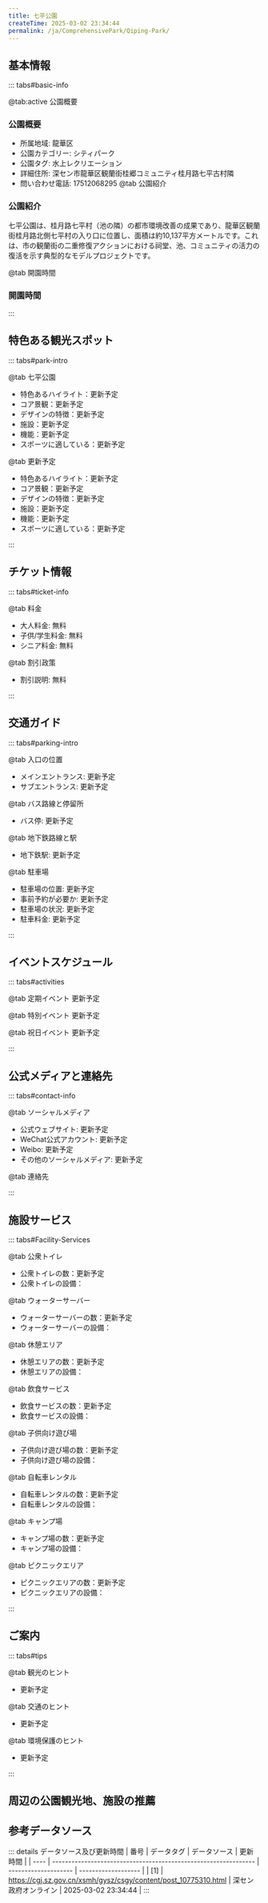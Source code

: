 ```yaml
---
title: 七平公園
createTime: 2025-03-02 23:34:44
permalink: /ja/ComprehensivePark/Qiping-Park/
---
```



<script setup>
import ImageSwiper from '/.vuepress/theme/components/ImageSwiper.vue'
// 轮播图数据
const swiperItems = [
    {
                link: 'https://cgj.sz.gov.cn/img/4/4005/4005973/10775310.jpg',
                title: '七平公園',
                description: '',
                author: '深セン政府オンライン',
                date: '2025/03/03'
                },
  {
                link: 'https://cgj.sz.gov.cn/img/4/4005/4005973/10775310.jpg',
                title: '七平公園',
                description: '',
                author: '深セン政府オンライン',
                date: '2025/03/03'
                }
]
// 配置项
const swiperConfig = {
  height: 500,
  showInfo: true
}
</script>
<!-- 轮播图组件 -->
<ImageSwiper :items="swiperItems" :config="swiperConfig" />



## 基本情報

::: tabs#basic-info

@tab:active 公園概要
### 公園概要
- 所属地域: 龍華区
- 公園カテゴリー: シティパーク
- 公園タグ: 水上レクリエーション
- 詳細住所: 深セン市龍華区観蘭街桂郷コミュニティ桂月路七平古村隣
- 問い合わせ電話: 17512068295
@tab 公園紹介
### 公園紹介
七平公園は、桂月路七平村（池の隣）の都市環境改善の成果であり、龍華区観蘭街桂月路北側七平村の入り口に位置し、面積は約10,137平方メートルです。これは、市の観蘭街の二重修復アクションにおける祠堂、池、コミュニティの活力の復活を示す典型的なモデルプロジェクトです。

@tab 開園時間

### 開園時間


:::

## 特色ある観光スポット

::: tabs#park-intro

@tab 七平公園
<ImageCard
image="https://cgj.sz.gov.cn/images/index20230710_1.png"
    title="七平公園"
    description="公園の設計には、入口展示エリア、コア広場エリア、親水プラットフォームエリア、水上レクリエーションエリア、疎林エリアなどの機能エリアが含まれており、さまざまな観光客のニーズを満たすことができます。 さらに、現代の新中国風の要素を取り入れ、池のほとりや広場周辺の古い建物を復元し、後から建てられた現代風の小さな建物を嶺南の住宅風のファサードに改造して、元の村のレイアウトや外観と調和させ、実用性と嶺南の情緒を兼ね備えたコミュニティ公園を形成しています。公園では、地面の舗装、水辺の活動スペース、中庭スペースの入口プラットフォームとアーチ、築山と流水、桟橋と蘭亭の建設が完了し、コミュニティ周辺の景観環境が全面的に改善され、周辺住民に休息と活動の場を提供し、観蘭古村の精神的核心を再構築しました。"
    date=""
    author="深セン政府オンライン"
/>


- 特色あるハイライト：更新予定
- コア景観：更新予定
- デザインの特徴：更新予定
- 施設：更新予定
- 機能：更新予定
- スポーツに適している：更新予定

@tab 更新予定
<ImageCard
image="https://cgj.sz.gov.cn/images/index20230710_1.png"
    title="七平公園"
    description="公園の設計には、入口展示エリア、コア広場エリア、親水プラットフォームエリア、水上レクリエーションエリア、疎林エリアなどの機能エリアが含まれており、さまざまな観光客のニーズを満たすことができます。 さらに、現代の新中国風の要素を取り入れ、池のほとりや広場周辺の古い建物を復元し、後から建てられた現代風の小さな建物を嶺南の住宅風のファサードに改造して、元の村のレイアウトや外観と調和させ、実用性と嶺南の情緒を兼ね備えたコミュニティ公園を形成しています。公園では、地面の舗装、水辺の活動スペース、中庭スペースの入口プラットフォームとアーチ、築山と流水、桟橋と蘭亭の建設が完了し、コミュニティ周辺の景観環境が全面的に改善され、周辺住民に休息と活動の場を提供し、観蘭古村の精神的核心を再構築しました。"
    date=""
    author="深セン政府オンライン"
/>


- 特色あるハイライト：更新予定
- コア景観：更新予定
- デザインの特徴：更新予定
- 施設：更新予定
- 機能：更新予定
- スポーツに適している：更新予定

:::

## チケット情報

::: tabs#ticket-info

@tab 料金
- 大人料金: 無料
- 子供/学生料金: 無料
- シニア料金: 無料

@tab 割引政策
- 割引説明: 無料

:::

## 交通ガイド

::: tabs#parking-intro

@tab 入口の位置
- メインエントランス: 更新予定
- サブエントランス: 更新予定

@tab バス路線と停留所
- バス停: 更新予定

@tab 地下鉄路線と駅
- 地下鉄駅: 更新予定

@tab 駐車場
- 駐車場の位置: 更新予定
- 事前予約が必要か: 更新予定
- 駐車場の状況: 更新予定
- 駐車料金: 更新予定

:::

## イベントスケジュール

::: tabs#activities

@tab 定期イベント
更新予定

@tab 特別イベント
更新予定

@tab 祝日イベント
更新予定

:::

## 公式メディアと連絡先

::: tabs#contact-info

@tab ソーシャルメディア
- 公式ウェブサイト: 更新予定
- WeChat公式アカウント: 更新予定
- Weibo: 更新予定
- その他のソーシャルメディア: 更新予定

@tab 連絡先

:::

## 施設サービス

::: tabs#Facility-Services

@tab 公衆トイレ
- 公衆トイレの数：更新予定
- 公衆トイレの設備：

@tab ウォーターサーバー
- ウォーターサーバーの数：更新予定
- ウォーターサーバーの設備：

@tab 休憩エリア
- 休憩エリアの数：更新予定
- 休憩エリアの設備：

@tab 飲食サービス
- 飲食サービスの数：更新予定
- 飲食サービスの設備：

@tab 子供向け遊び場
- 子供向け遊び場の数：更新予定
- 子供向け遊び場の設備：

@tab 自転車レンタル
- 自転車レンタルの数：更新予定
- 自転車レンタルの設備：

@tab キャンプ場
- キャンプ場の数：更新予定
- キャンプ場の設備：

@tab ピクニックエリア
- ピクニックエリアの数：更新予定
- ピクニックエリアの設備：

:::

## ご案内

::: tabs#tips

@tab 観光のヒント
- 更新予定

@tab 交通のヒント
- 更新予定

@tab 環境保護のヒント
- 更新予定

:::

## 周辺の公園観光地、施設の推薦

<CardGrid>
  <ImageCard
        image="http://cgj.sz.gov.cn/img/4/4005/4005974/10775311.jpg"
        title="梅沙湾公園"
        description="梅沙湾公園は塩田区梅沙街に位置し、総面積は約6万平方メートルです。これは、元々のエゴンジコミュニティパークをアップグレードして改造したものです。元々の森林の種類と緑地を整理し、新しい入口ゲートと展望台を建設し、海洋文化をデザイン要素として計画に完全に統合することで、景観とレクリエーション機能を統合した多様で特色のある都"
        href="/ja/ComprehensivePark/Meisha Bay Park"
        author="深セン政府オンライン"
        date="2025/01/02"
      />
      <ImageCard
        image="http://cgj.sz.gov.cn/img/4/4005/4005974/10775311.jpg"
        title="梅沙湾公園"
        description="梅沙湾公園は塩田区梅沙街に位置し、総面積は約6万平方メートルです。これは、元々のエゴンジコミュニティパークをアップグレードして改造したものです。元々の森林の種類と緑地を整理し、新しい入口ゲートと展望台を建設し、海洋文化をデザイン要素として計画に完全に統合することで、景観とレクリエーション機能を統合した多様で特色のある都"
        href="/ja/ComprehensivePark/Meisha Bay Park"
        author="深セン政府オンライン"
        date="2025/01/02"
      />
    </CardGrid>


## 参考データソース

::: details データソース及び更新時間
| 番号 | データタグ                                                      | データソース         | 更新時間            |
| ---- | --------------------------------------------------------------- | -------------------- | ------------------- |
| [1]  | https://cgj.sz.gov.cn/xsmh/gysz/csgy/content/post_10775310.html | 深セン政府オンライン | 2025-03-02 23:34:44 |
:::

